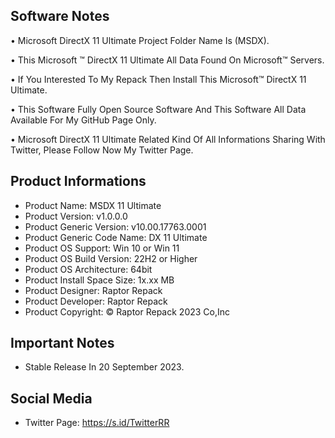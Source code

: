 Software Notes
--------------

• Microsoft DirectX 11 Ultimate Project Folder Name Is (MSDX).

• This Microsoft ™ DirectX 11 Ultimate All Data Found On Microsoft™ Servers.

• If You Interested To My Repack Then Install This Microsoft™ DirectX 11 Ultimate.

• This Software Fully Open Source Software And This Software All Data Available For My GitHub Page Only.

• Microsoft DirectX 11 Ultimate Related Kind Of All Informations Sharing With Twitter, Please Follow Now My Twitter Page.

Product Informations
--------------------
- Product Name: MSDX 11 Ultimate 
- Product Version: v1.0.0.0
- Product Generic Version: v10.00.17763.0001
- Product Generic Code Name: DX 11 Ultimate
- Product OS Support: Win 10 or Win 11
- Product OS Build Version: 22H2 or Higher
- Product OS Architecture: 64bit
- Product Install Space Size: 1x.xx MB
- Product Designer: Raptor Repack
- Product Developer: Raptor Repack
- Product Copyright: © Raptor Repack 2023 Co,Inc

Important Notes
---------------
- Stable Release In 20 September 2023.

Social Media
------------
- Twitter Page: https://s.id/TwitterRR
